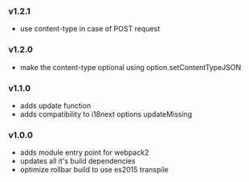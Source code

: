 ### v1.2.1
- use content-type in case of POST request

### v1.2.0
- make the content-type optional using option.setContentTypeJSON

### v1.1.0
- adds update function
- adds compatibility to i18next options updateMissing

### v1.0.0
- adds module entry point for webpack2
- updates all it's build dependencies
- optimize rollbar build to use es2015 transpile

